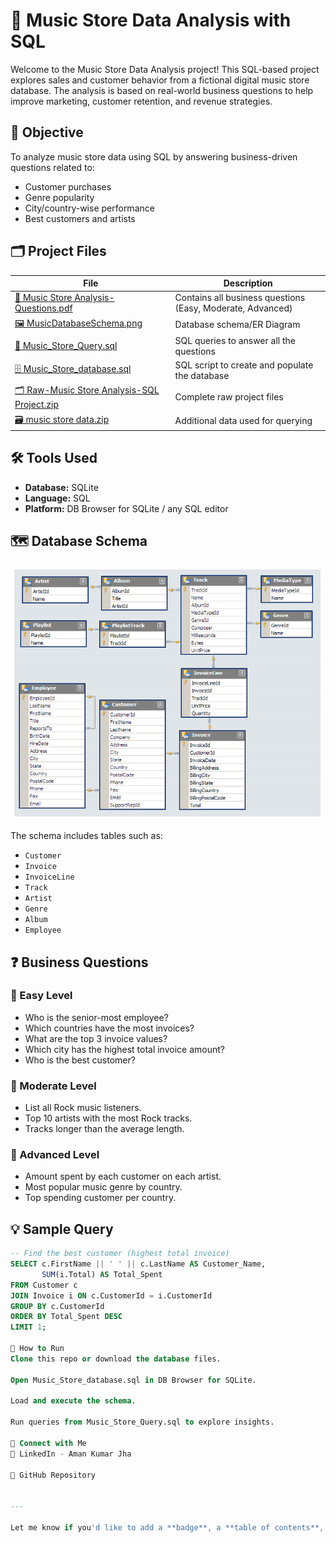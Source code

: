 # 🎵 Music Store Data Analysis with SQL

Welcome to the Music Store Data Analysis project! This SQL-based project explores sales and customer behavior from a fictional digital music store database. The analysis is based on real-world business questions to help improve marketing, customer retention, and revenue strategies.

## 🎯 Objective

To analyze music store data using SQL by answering business-driven questions related to:
- Customer purchases
- Genre popularity
- City/country-wise performance
- Best customers and artists

## 🗂️ Project Files

| File | Description |
|------|-------------|
| [📄 Music Store Analysis-Questions.pdf](https://github.com/Aman-Jha07/SQL-Data-Analysis/blob/main/Music%20Store%20Analysis-Questions.pdf) | Contains all business questions (Easy, Moderate, Advanced) |
| [🖼️ MusicDatabaseSchema.png](https://github.com/Aman-Jha07/SQL-Data-Analysis/blob/main/MusicDatabaseSchema.png) | Database schema/ER Diagram |
| [📜 Music_Store_Query.sql](https://github.com/Aman-Jha07/SQL-Data-Analysis/blob/main/Music_Store_Query.sql) | SQL queries to answer all the questions |
| [🗄️ Music_Store_database.sql](https://github.com/Aman-Jha07/SQL-Data-Analysis/blob/main/Music_Store_database.sql) | SQL script to create and populate the database |
| [🗂️ Raw-Music Store Analysis-SQL Project.zip](https://github.com/Aman-Jha07/SQL-Data-Analysis/blob/main/Raw-Music%20Store%20Analysis-SQL%20Project.zip) | Complete raw project files |
| [🗃️ music store data.zip](https://github.com/Aman-Jha07/SQL-Data-Analysis/blob/main/music%20store%20data.zip) | Additional data used for querying |

## 🛠️ Tools Used

- **Database:** SQLite
- **Language:** SQL
- **Platform:** DB Browser for SQLite / any SQL editor

## 🗺️ Database Schema

![Database Schema](https://github.com/Aman-Jha07/SQL-Data-Analysis/blob/main/MusicDatabaseSchema.png)

The schema includes tables such as:
- `Customer`
- `Invoice`
- `InvoiceLine`
- `Track`
- `Artist`
- `Genre`
- `Album`
- `Employee`

## ❓ Business Questions

### 🔹 Easy Level
- Who is the senior-most employee?
- Which countries have the most invoices?
- What are the top 3 invoice values?
- Which city has the highest total invoice amount?
- Who is the best customer?

### 🔸 Moderate Level
- List all Rock music listeners.
- Top 10 artists with the most Rock tracks.
- Tracks longer than the average length.

### 🔻 Advanced Level
- Amount spent by each customer on each artist.
- Most popular music genre by country.
- Top spending customer per country.

## 💡 Sample Query

```sql
-- Find the best customer (highest total invoice)
SELECT c.FirstName || ' ' || c.LastName AS Customer_Name,
       SUM(i.Total) AS Total_Spent
FROM Customer c
JOIN Invoice i ON c.CustomerId = i.CustomerId
GROUP BY c.CustomerId
ORDER BY Total_Spent DESC
LIMIT 1;

📌 How to Run
Clone this repo or download the database files.

Open Music_Store_database.sql in DB Browser for SQLite.

Load and execute the schema.

Run queries from Music_Store_Query.sql to explore insights.

🔗 Connect with Me
💼 LinkedIn - Aman Kumar Jha

📂 GitHub Repository


---

Let me know if you'd like to add a **badge**, a **table of contents**, or a **preview GIF/screenshot** to show results!
